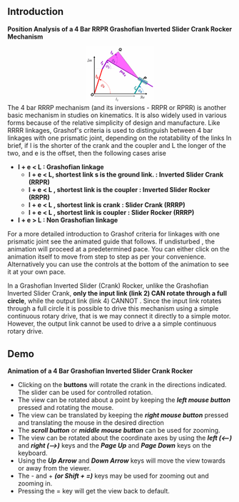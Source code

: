 ## Introduction
**Position Analysis of a 4 Bar RRPR Grashofian Inverted Slider Crank Rocker Mechanism**
<div align="center">
<img src="images/RRPR_schematic.gif" width="30%">
</div>
The 4 bar RRRP mechanism (and its inversions - RRPR or RPRR) is another basic mechanism in studies on kinematics. It is also widely used in various forms because of the relative simplicity of design and manufacture. Like RRRR linkages, Grashof's criteria is used to distinguish between 4 bar linkages with one prismatic joint, depending on the rotatability of the links In brief, if l is the shorter of the crank and the coupler and L the longer of the two, and e is the offset, then the following cases arise

- **l + e < L : Grashofian linkage**
  - **l + e < L, shortest link s is the ground link. : Inverted Slider Crank (RRPR)**
  - **l + e < L , shortest link is the coupler : Inverted Slider Rocker (RRPR)**
  - **l + e < L , shortest link is crank : Slider Crank (RRRP)**
  - **l + e < L , shortest link is coupler : Slider Rocker (RRRP)**
- **l + e > L : Non Grashofian linkage**

For a more detailed introduction to Grashof criteria for linkages with one prismatic joint see the animated guide that follows. If undisturbed , the animation will proceed at a predetermined pace. You can either click on the animation itself to move from step to step as per your convenience. Alternatively you can use the controls at the bottom of the animation to see it at your own pace.

In a Grashofian Inverted Slider (Crank) Rocker, unlike the Grashofian Inverted Slider Crank, **only the input link (link 2) CAN rotate through a full circle**, while the output link (link 4) CANNOT . Since the input link rotates through a full circle it is possible to drive this mechanism using a simple continuous rotary drive, that is we may connect it directly to a simple motor. However, the output link cannot be used to drive a a simple continuous rotary drive.

## Demo

<p style="text-align: center;">
   <object width="900" height="700" data="./content/demo/demo/demo_RRPR.html"></object>
                            </p> 

**Animation of a 4 Bar Grashofian Inverted Slider Crank Rocker**

- Clicking on the **buttons** will rotate the crank in the directions indicated. The slider can be used for controlled rotation.
- The view can be rotated about a point by keeping the ***left mouse button*** pressed and rotating the mouse.
- The view can be translated by keeping the ***right mouse button*** pressed and translating the mouse in the desired direction
- The ***scroll button*** or ***middle mouse button*** can be used for zooming.
- The view can be rotated about the coordinate axes by using the ***left (<--)*** and ***right (-->)*** keys and the ***Page Up*** and ***Page Down*** keys on the keyboard.
- Using the ***Up Arrow*** and ***Down Arrow*** keys will move the view towards or away from the viewer.
- The - and + ***(or Shift + =)*** keys may be used for zooming out and zooming in.
- Pressing the = key will get the view back to default.